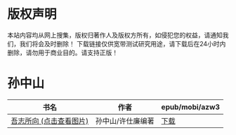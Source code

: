 # 版权声明

本站内容均从网上搜集，版权归著作人及版权方所有，如侵犯您的权益，请通知我们，我们将会及时删除！ 下载链接仅供宽带测试研究用途，请下载后在24小时内删除，请勿用于商业目的。请支持正版！

# 孙中山

| 书名 | 作者 | epub/mobi/azw3 |
| --- | --- | --- |
| [吾志所向 (点击查看图片)](https://www.dushupai.com/attachment/2024/06/08/4d661b9b44e7f1b7.jpg) | 孙中山/许仕廉编著  | [下载](https://url89.ctfile.com/f/31084289-1357048690-7bdaa7?p=8866) |
